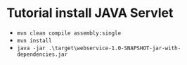 # Tutorial install JAVA Servlet
- ```mvn clean compile assembly:single```
- ```mvn install```
- ```java -jar .\target\webservice-1.0-SNAPSHOT-jar-with-dependencies.jar```